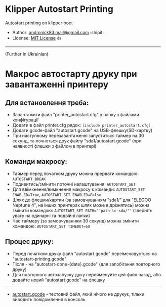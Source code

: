 # Klipper Autostart Printing

Autostart printing on klipper boot
- Author: [andronick83.mail@gmail.com](mailto:andronick.mail@gmail.com) :shipit:
- License: [MIT License](http://opensource.org/licenses/MIT) :+1:

<hr>

(Further in Ukrainian)

# Макрос автостарту друку при завантаженні принтеру

## Для встановлення треба:
- Завантажити файл "printer_autostart.cfg" в папку з файлами конфігурації
- Додати в файл printer.cfg рядок:
```[include printer_autostart.cfg]```
- Додати gcode-файл "autostart.gcode" на USB-флешку(SD-картку)
- При наступному перезавантаженні запуститься таймер на 30 секунд, та почнеться друк файлу "sda1/autostart.gcode" (при наявності флешки з файлом в принтері)

## Команди макросу:
- Таймер перед початком друку можна прервати командою: ```AUTOSTART_BREAK```
- Подивитись/змінити поточні налаштування: ```AUTOSTART_SET```
- Для ввімкнення/вимкнення макросу є команди: ```AUTOSTART_SET ENABLED=True```, ```AUTOSTART_SET ENABLED=False```
- Шлях до флешки/картки (за замовчуванням "sda1/" для "ELEGOO Neptune 4", на інших принтерах шлях може відрізнятись) можна змінити командою: ```AUTOSTART_SET PATH='"path-to-sda/"'``` (зверніть увагу на одинарні та подвійні лапки)
- Час таймеру (за замовчуванням 30 секунд) можна змінити командою: ```AUTOSTART_SET TIMEOUT=60```

## Процес друку:
- Перед початком друку файл "autostart.gcode" переіменовується на "autostart-printing.gcode"
- Після - на "autostart-done-{date}.gcode" (для запобігання повторного друку)
- Для повторного автозапуску дрку перейменуйте цей файл назад, або додайте новий "autostart.gcode" на флешку

<hr>

- [autostart.gcode](https://github.com/andronick83/klipper_autostart_printing/blob/main/autostart.gcode) - тестовий файл, який нічого не друкує, тільки виводить повідомлення в консоль
